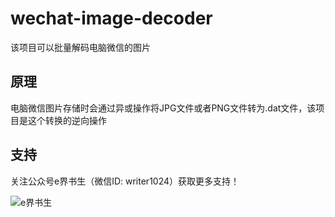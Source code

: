 # wechat-image-decoder

该项目可以批量解码电脑微信的图片

## 原理
电脑微信图片存储时会通过异或操作将JPG文件或者PNG文件转为.dat文件，该项目是这个转换的逆向操作

## 支持
关注公众号e界书生（微信ID: writer1024）获取更多支持！

![e界书生](https://aiyax.com/images/ejieshusheng.jpg)
